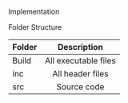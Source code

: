 Implementation

Folder Structure

|Folder|	Description|
|-------|:------------:|
|Build|	All executable files|
|inc	|All header files|
|src	|Source code |

